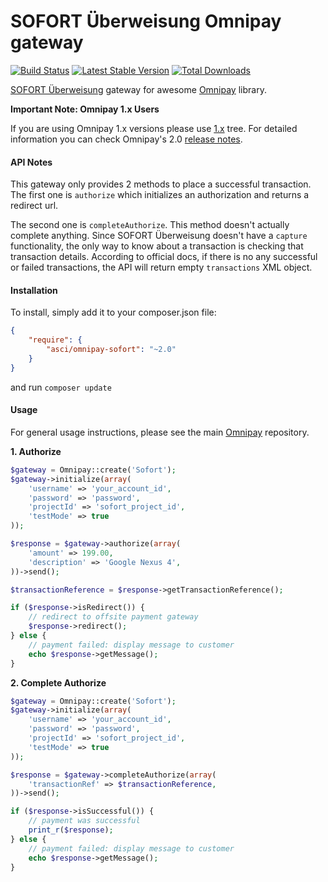 SOFORT Überweisung Omnipay gateway
==============

[![Build Status](https://travis-ci.org/ismailasci/omnipay-sofort.png?branch=master)](https://travis-ci.org/ismailasci/omnipay-sofort)
[![Latest Stable Version](https://poser.pugx.org/asci/omnipay-sofort/v/stable.png)](https://packagist.org/packages/asci/omnipay-sofort)
[![Total Downloads](https://poser.pugx.org/asci/omnipay-sofort/downloads.png)](https://packagist.org/packages/asci/omnipay-sofort)


[SOFORT Überweisung](https://www.sofort.com/eng-INT/) gateway for awesome [Omnipay](https://github.com/adrianmacneil/omnipay) library.

**Important Note: Omnipay 1.x Users**

If you are using Omnipay 1.x versions please use [1.x](https://github.com/ismailasci/omnipay-sofort/tree/1.x) tree.
For detailed information you can check Omnipay's 2.0 [release notes](https://github.com/omnipay/omnipay/releases/tag/v2.0.0).

#### API Notes

This gateway only provides 2 methods to place a successful transaction. The first one is `authorize` which initializes an authorization and returns a redirect url. 

The second one is `completeAuthorize`. This method doesn't actually complete anything. Since SOFORT Überweisung doesn't have a `capture` functionality, the only way to know about a transaction is checking that transaction details. According to official docs, if there is no any successful or failed transactions, the API will return empty `transactions` XML object.

#### Installation

To install, simply add it to your composer.json file:

```json
{
    "require": {
        "asci/omnipay-sofort": "~2.0"
    }
}
```

and run `composer update`

#### Usage

For general usage instructions, please see the main [Omnipay](https://github.com/omnipay/omnipay) repository.

**1. Authorize**

```php
$gateway = Omnipay::create('Sofort');
$gateway->initialize(array(
    'username' => 'your_account_id',
    'password' => 'password',
    'projectId' => 'sofort_project_id',
    'testMode' => true
));

$response = $gateway->authorize(array(
    'amount' => 199.00,
    'description' => 'Google Nexus 4',
))->send();

$transactionReference = $response->getTransactionReference();

if ($response->isRedirect()) {
    // redirect to offsite payment gateway
    $response->redirect();
} else {
    // payment failed: display message to customer
    echo $response->getMessage();
}

```

**2. Complete Authorize**

```php
$gateway = Omnipay::create('Sofort');
$gateway->initialize(array(
    'username' => 'your_account_id',
    'password' => 'password',
    'projectId' => 'sofort_project_id',
    'testMode' => true
));

$response = $gateway->completeAuthorize(array(
    'transactionRef' => $transactionReference,
))->send();

if ($response->isSuccessful()) {
    // payment was successful
    print_r($response);
} else {
    // payment failed: display message to customer
    echo $response->getMessage();
}

```
